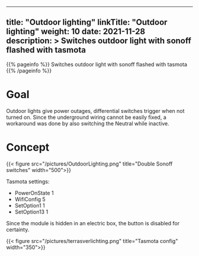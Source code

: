 
---
title: "Outdoor lighting"
linkTitle: "Outdoor lighting"
weight: 10
date: 2021-11-28
description: >
  Switches outdoor light with sonoff flashed with tasmota
---

{{% pageinfo %}}
Switches outdoor light with sonoff flashed with tasmota
{{% /pageinfo %}}

# Goal

Outdoor lights give power outages, differential switches trigger when not turned on. 
Since the underground wiring cannot be easily fixed, a workaround was done by also switching the Neutral while inactive.

# Concept

{{< figure src="/pictures/OutdoorLighting.png" title="Double Sonoff switches" width="500">}}

Tasmota settings:
* PowerOnState 1
* WifiConfig 5
* SetOption1 1
* SetOption13 1

Since the module is hidden in an electric box, the button is disabled for certainty.

{{< figure src="/pictures/terrasverlichting.png" title="Tasmota config" width="350">}}






